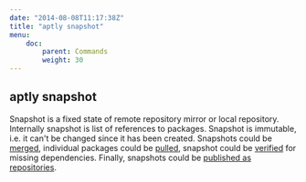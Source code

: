 ```yaml
---
date: "2014-08-08T11:17:38Z"
title: "aptly snapshot"
menu:
    doc:
        parent: Commands
        weight: 30
---
```


aptly snapshot
--------------

Snapshot is a fixed state of remote repository mirror or local repository.
Internally snapshot is list of references to packages. Snapshot is immutable, i.e. it
can't be changed since it has been created. Snapshots could be [merged](/doc/aptly/snapshot/merge/),
individual packages could be [pulled](/doc/aptly/snapshot/pull/), snapshot could be
[verified](/doc/aptly/snapshot/verify/) for missing dependencies. Finally, snapshots could be
[published as repositories](/doc/aptly/publish/snapshot).

